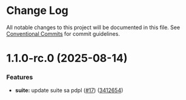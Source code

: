 # Change Log

All notable changes to this project will be documented in this file.
See [Conventional Commits](https://conventionalcommits.org) for commit guidelines.

# 1.1.0-rc.0 (2025-08-14)


### Features

* **suite:** update suite sa pdpl ([#17](https://github.com/zerobias-org/suite/issues/17)) ([3412654](https://github.com/zerobias-org/suite/commit/3412654009a85ff9d4c44b0a05f1154275d44fda))
